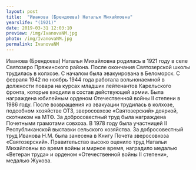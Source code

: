 ```yaml
---
layout: post
title:  "Иванова (Брендоева) Наталья Михайловна"
yearslife: "(1921)"
date: 2019-03-31 12:03:10
preview: /img/IvanovaNM.jpg
photo: /img/IvanovaNM.jpg
permalink: IvanovaNM
---
```


Иванова (Брендоева) Наталья Михайловна родилась в 1921 году в селе Святозеро Пряжинского района. После окончания Святозерской школы трудилась в колхозе. С началом была эвакуирована в Беломорск. С февраля 1942 по ноябрь 1944 года работала вольнонаемной в должности повара на курсах младших лейтенантов Карельского фронта, которые входили в состав действующей армии. Была награждена юбилейным орденом Отечественной войны II степени в 1986 году. После возвращения из эвакуации трудилась в колхозе, подсобном хозяйстве ОТЗ, зверосовхозе «Святозерский» дояркой, скотником на МТФ. За добросовестный труд была награждена Почетными грамотами совхоза. В 1978 году была участницей II Республиканской выставки сельского хозяйства. За добросовестный труд Иванова Н.М. была занесена в Книгу Почета зверосовхоза «Святозерский». Правительство высоко оценило труд Натальи Михайловны во время войны и мирное время, наградило медалью «Ветеран труда» и орденом «Отечественной войны II степени», медалью Жукова.